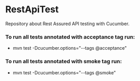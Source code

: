 # RestApiTest
Repository about Rest Assured API testing with Cucumber.

### To run all tests annotated with acceptance tag run: 
- mvn test -Dcucumber.options="--tags @acceptance"

### To run all tests annotated with smoke tag run: 
- mvn test -Dcucumber.options="--tags @smoke"

